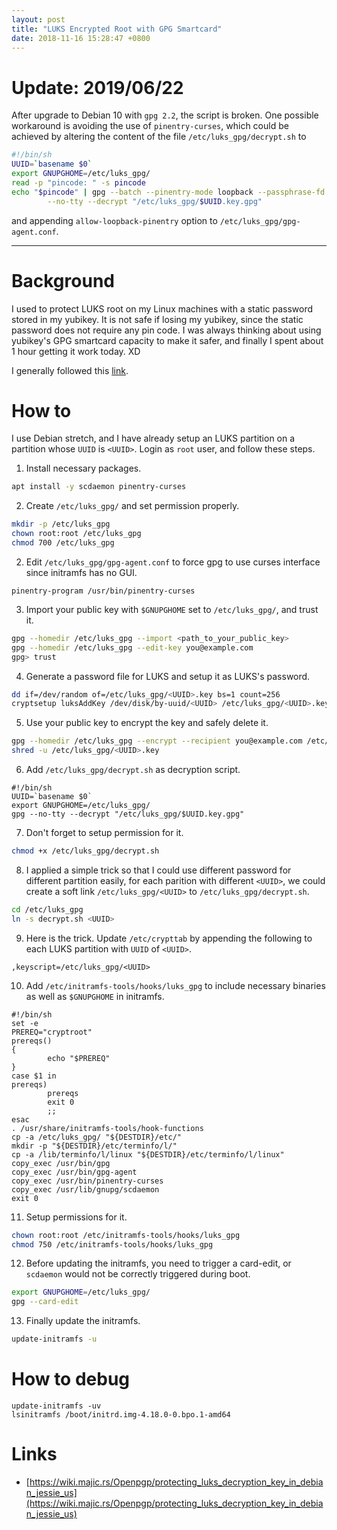 ```yaml
---
layout: post
title: "LUKS Encrypted Root with GPG Smartcard"
date: 2018-11-16 15:28:47 +0800
---
```


# Update: 2019/06/22

After upgrade to Debian 10 with `gpg 2.2`, the script is broken. One possible workaround is avoiding the use of `pinentry-curses`, which could be achieved by altering the content of the file `/etc/luks_gpg/decrypt.sh` to
```bash
#!/bin/sh
UUID=`basename $0`
export GNUPGHOME=/etc/luks_gpg/
read -p "pincode: " -s pincode
echo "$pincode" | gpg --batch --pinentry-mode loopback --passphrase-fd 0 \
        --no-tty --decrypt "/etc/luks_gpg/$UUID.key.gpg"
```
and appending `allow-loopback-pinentry` option to `/etc/luks_gpg/gpg-agent.conf`.

---

# Background
I used to protect LUKS root on my Linux machines with a static password stored in my yubikey. It is not safe if losing my yubikey, since the static password does not require any pin code. I was always thinking about using yubikey's GPG smartcard capacity to make it safer, and finally I spent about 1 hour getting it work today. XD

I generally followed this [link](https://wiki.majic.rs/Openpgp/protecting_luks_decryption_key_in_debian_jessie_us).

# How to
I use Debian stretch, and I have already setup an LUKS partition on a partition whose `UUID` is `<UUID>`. Login as `root` user, and follow these steps.

1. Install necessary packages.
```bash
apt install -y scdaemon pinentry-curses
```
2. Create `/etc/luks_gpg/` and set permission properly.
```bash
mkdir -p /etc/luks_gpg
chown root:root /etc/luks_gpg
chmod 700 /etc/luks_gpg
```
2. Edit `/etc/luks_gpg/gpg-agent.conf` to force gpg to use curses interface since initramfs has no GUI.
```
pinentry-program /usr/bin/pinentry-curses
```
3. Import your public key with `$GNUPGHOME` set to `/etc/luks_gpg/`, and trust it.
```bash
gpg --homedir /etc/luks_gpg --import <path_to_your_public_key>
gpg --homedir /etc/luks_gpg --edit-key you@example.com
gpg> trust
```
4. Generate a password file for LUKS and setup it as LUKS's password.
```bash
dd if=/dev/random of=/etc/luks_gpg/<UUID>.key bs=1 count=256
cryptsetup luksAddKey /dev/disk/by-uuid/<UUID> /etc/luks_gpg/<UUID>.key
```
5. Use your public key to encrypt the key and safely delete it.
```bash
gpg --homedir /etc/luks_gpg --encrypt --recipient you@example.com /etc/luks_gpg/<UUID>.key
shred -u /etc/luks_gpg/<UUID>.key
```
6. Add `/etc/luks_gpg/decrypt.sh` as decryption script.
```
#!/bin/sh
UUID=`basename $0`
export GNUPGHOME=/etc/luks_gpg/
gpg --no-tty --decrypt "/etc/luks_gpg/$UUID.key.gpg"
```
7. Don't forget to setup permission for it.
```bash
chmod +x /etc/luks_gpg/decrypt.sh
```
8. I applied a simple trick so that I could use different password for different partition easily, for each parition with different `<UUID>`, we could create a soft link `/etc/luks_gpg/<UUID>` to `/etc/luks_gpg/decrypt.sh`.
```bash
cd /etc/luks_gpg
ln -s decrypt.sh <UUID>
```
9. Here is the trick. Update `/etc/crypttab` by appending the following to each LUKS partition with `UUID` of `<UUID>`.
```
,keyscript=/etc/luks_gpg/<UUID>
```
10. Add `/etc/initramfs-tools/hooks/luks_gpg` to include necessary binaries as well as `$GNUPGHOME` in initramfs.
```
#!/bin/sh
set -e
PREREQ="cryptroot"
prereqs()
{
        echo "$PREREQ"
}
case $1 in
prereqs)
        prereqs
        exit 0
        ;;
esac
. /usr/share/initramfs-tools/hook-functions
cp -a /etc/luks_gpg/ "${DESTDIR}/etc/"
mkdir -p "${DESTDIR}/etc/terminfo/l/"
cp -a /lib/terminfo/l/linux "${DESTDIR}/etc/terminfo/l/linux"
copy_exec /usr/bin/gpg
copy_exec /usr/bin/gpg-agent
copy_exec /usr/bin/pinentry-curses
copy_exec /usr/lib/gnupg/scdaemon
exit 0
```
11. Setup permissions for it.
```bash
chown root:root /etc/initramfs-tools/hooks/luks_gpg
chmod 750 /etc/initramfs-tools/hooks/luks_gpg
```
12. Before updating the initramfs, you need to trigger a card-edit, or `scdaemon` would not be correctly triggered during boot.
```bash
export GNUPGHOME=/etc/luks_gpg/
gpg --card-edit
```
13. Finally update the initramfs.
```bash
update-initramfs -u
```

# How to debug
```
update-initramfs -uv
lsinitramfs /boot/initrd.img-4.18.0-0.bpo.1-amd64
```

# Links
* [https://wiki.majic.rs/Openpgp/protecting_luks_decryption_key_in_debian_jessie_us](https://wiki.majic.rs/Openpgp/protecting_luks_decryption_key_in_debian_jessie_us)

